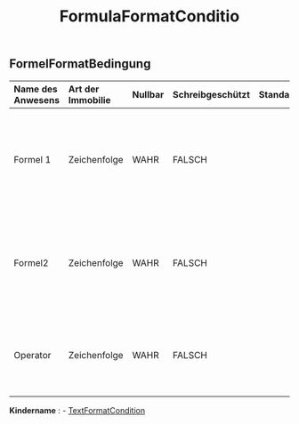 ﻿---
title: FormulaFormatConditio
second_title: Aspose.Cells Cloud Documen
type: docs
url: /de/specification/model/formulaformatcondition/
description: "Aspose.Cells Cloud-Modellspezifikation: FormulaFormatCondition. Bearbeiten Sie mühelos Excel und andere Tabellenkalkulationsdokumente mit Funktionen wie Öffnen, Generieren, Bearbeiten, Teilen, Zusammenführen, Vergleichen und Konvertieren"
weight: 50
---
## **FormelFormatBedingung**

 

| Name des Anwesens| Art der Immobilie| Nullbar| Schreibgeschützt| Standardwert| Beschreibung|
|:- |:- |:- |:- |:- |:- |
| Formel 1| Zeichenfolge| WAHR| FALSCH|| Ruft den Wert oder Ausdruck ab, der der bedingten Formatierung zugeordnet ist, und legt diesen fest.|
| Formel2| Zeichenfolge| WAHR| FALSCH|| Ruft den Wert oder Ausdruck ab, der der bedingten Formatierung zugeordnet ist, und legt diesen fest.|
| Operator| Zeichenfolge| WAHR| FALSCH|| Ruft den Operatortyp für das bedingte Format ab und legt ihn fest.|

**Kindername** : 
	-  [TextFormatCondition](textformatcondition) 

